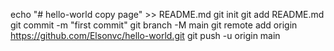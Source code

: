 echo "# hello-world copy page" >> README.md
git init
git add README.md
git commit -m "first commit"
git branch -M main
git remote add origin https://github.com/Elsonvc/hello-world.git
git push -u origin main
